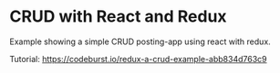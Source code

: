 # CRUD with React and Redux

Example showing a simple CRUD posting-app using react with redux.

Tutorial: https://codeburst.io/redux-a-crud-example-abb834d763c9